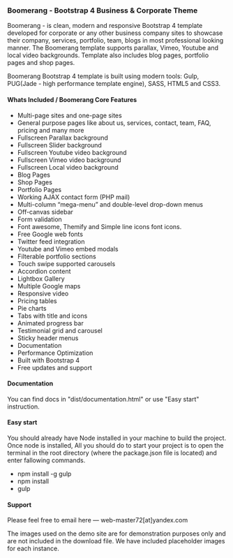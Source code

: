 ### Boomerang - Bootstrap 4 Business & Corporate Theme

Boomerang - is clean, modern and responsive Bootstrap 4 template developed for corporate or any other business company sites to showcase their company, services, portfolio, team, blogs in most professional looking manner. The Boomerang template supports parallax, Vimeo, Youtube and local video backgrounds. Template also includes blog pages, portfolio pages and shop pages.

Boomerang Bootstrap 4 template is built using modern tools: Gulp, PUG(Jade - high performance template engine), SASS, HTML5 and CSS3.

#### Whats Included / Boomerang Core Features

- Multi-page sites and one-page sites
- General purpose pages like about us, services, contact, team, FAQ, pricing and many more
- Fullscreen Parallax background
- Fullscreen Slider background
- Fullscreen Youtube video background
- Fullscreen Vimeo video background
- Fullscreen Local video background
- Blog Pages
- Shop Pages
- Portfolio Pages
- Working AJAX contact form (PHP mail)
- Multi-column “mega-menu” and double-level drop-down menus
- Off-canvas sidebar
- Form validation
- Font awesome, Themify and Simple line icons font icons.
- Free Google web fonts
- Twitter feed integration
- Youtube and Vimeo embed modals
- Filterable portfolio sections
- Touch swipe supported carousels
- Accordion content
- Lightbox Gallery
- Multiple Google maps
- Responsive video
- Pricing tables
- Pie charts
- Tabs with title and icons
- Animated progress bar
- Testimonial grid and carousel
- Sticky header menus
- Documentation
- Performance Optimization
- Built with Bootstrap 4
- Free updates and support

#### Documentation

You can find docs in "dist/documentation.html" or use "Easy start" instruction.

#### Easy start

You should already have Node installed in your machine to build the project. Once node is installed, All you should do to start your project is to open the terminal in the root directory (where the package.json file is located) and enter fallowing commands.

* npm install -g gulp
* npm install
* gulp

#### Support

Please feel free to email here — web-master72[at]yandex.com

The images used on the demo site are for demonstration purposes only and are not included in the download file. We have included placeholder images for each instance.